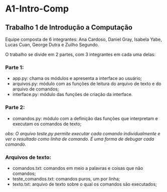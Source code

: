 # A1-Intro-Comp
## Trabalho 1 de Introdução a Computação

Equipe composta de 6 integrantes: Ana Cardoso, Daniel Gray, Isabela Yabe, Lucas Cuan, George Dutra e Zuilho Segundo.

O trabalho se divide em 2 partes, com 3 integrantes em cada uma delas:

### Parte 1: 
- app.py: chama os módulos e apresenta a interface ao usuário;
- arquivos.py: módulo com as funções de leitura do arquivo de texto e do arquivo de comandos;
- interface.py: módulo das funções de criação da interface.

### Parte 2:
- comandos.py: módulo com a definição das funções que interpretam e executam os comandos de texto;

*obs: O arquivo teste.py permite executar cada comando individualmente e ver o resultado como linha de comando. É uma forma de debugar cada comando.*

### Arquivos de texto:
- comandos.txt: comandos em meio a palavras e coisas que não comandos;
- teste_comandos.txt: comandos puros, um por linha;
- texto.txt: arquivo de texto sobre o qual os comandos são executados;